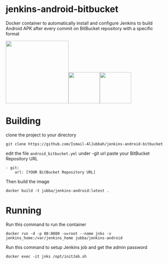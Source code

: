 # jenkins-android-bitbucket
Docker container to automatically install and configure Jenkins to build Android APK after every commit on BitBucket repository with a specific format

<img width="200" src="http://jenkins-ci.org/sites/default/files/jenkins_logo.png"/><img width="100" src="https://mir-s3-cdn-cf.behance.net/project_modules/disp/cc14679984981.560dd8d3aa5e4.png"/><img width="100" src="http://sdtimes.com/wp-content/uploads/2016/07/0722.sdt-atlassian.png"/>

# Building
clone the project to your directory

    git clone https://github.com/Ismail-AlJubbah/jenkins-android-bitbucket
edit the file `android_bitbucket.yml` under -git url paste your BitBucket Repository URL

    - git:
        url: [YOUR BitBucket Repository URL]
Then build the image

    docker build -t jubba/jenkins-android:latest .

# Running
Run this command to run the container 

    docker run -d -p 80:8080 -u=root --name jnks -v jenkins_home:/var/jenkins_home jubba/jenkins-android

Run this command to setup Jenkins job and get the admin password

    docker exec -it jnks /opt/initJob.sh
